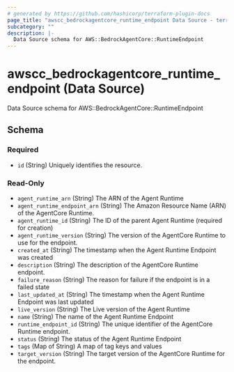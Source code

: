 ```yaml
---
# generated by https://github.com/hashicorp/terraform-plugin-docs
page_title: "awscc_bedrockagentcore_runtime_endpoint Data Source - terraform-provider-awscc"
subcategory: ""
description: |-
  Data Source schema for AWS::BedrockAgentCore::RuntimeEndpoint
---
```


# awscc_bedrockagentcore_runtime_endpoint (Data Source)

Data Source schema for AWS::BedrockAgentCore::RuntimeEndpoint



<!-- schema generated by tfplugindocs -->
## Schema

### Required

- `id` (String) Uniquely identifies the resource.

### Read-Only

- `agent_runtime_arn` (String) The ARN of the Agent Runtime
- `agent_runtime_endpoint_arn` (String) The Amazon Resource Name (ARN) of the AgentCore Runtime.
- `agent_runtime_id` (String) The ID of the parent Agent Runtime (required for creation)
- `agent_runtime_version` (String) The version of the AgentCore Runtime to use for the endpoint.
- `created_at` (String) The timestamp when the Agent Runtime Endpoint was created
- `description` (String) The description of the AgentCore Runtime endpoint.
- `failure_reason` (String) The reason for failure if the endpoint is in a failed state
- `last_updated_at` (String) The timestamp when the Agent Runtime Endpoint was last updated
- `live_version` (String) The Live version of the Agent Runtime
- `name` (String) The name of the Agent Runtime Endpoint
- `runtime_endpoint_id` (String) The unique identifier of the AgentCore Runtime endpoint.
- `status` (String) The status of the Agent Runtime Endpoint
- `tags` (Map of String) A map of tag keys and values
- `target_version` (String) The target version of the AgentCore Runtime for the endpoint.
